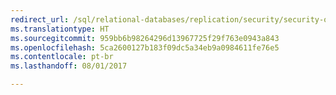```yaml
--- 
redirect_url: /sql/relational-databases/replication/security/security-overview-replication
ms.translationtype: HT
ms.sourcegitcommit: 959bb6b98264296d13967725f29f763e0943a843
ms.openlocfilehash: 5ca2600127b183f09dc5a34eb9a0984611fe76e5
ms.contentlocale: pt-br
ms.lasthandoff: 08/01/2017

--- 
```


